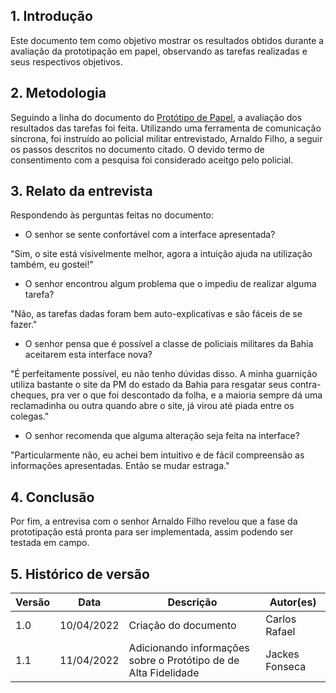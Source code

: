 ## 1. Introdução

Este documento tem como objetivo mostrar os resultados obtidos durante a avaliação da prototipação em papel, observando as tarefas realizadas e seus respectivos objetivos.

## 2. Metodologia

Seguindo a linha do documento do [Protótipo de Papel](../nivel_2/prototipo_papel.md), a avaliação dos resultados das tarefas foi feita. Utilizando uma ferramenta de comunicação síncrona, foi instruído ao policial militar entrevistado, Arnaldo Filho, a seguir os passos descritos no documento citado. O devido termo de consentimento com a pesquisa foi considerado aceitgo pelo policial.

## 3. Relato da entrevista

Respondendo às perguntas feitas no documento:

- O senhor se sente confortável com a interface apresentada?

"Sim, o site está visivelmente melhor, agora a intuição ajuda na utilização também, eu gostei!"

- O senhor encontrou algum problema que o impediu de realizar alguma tarefa?

"Não, as tarefas dadas foram bem auto-explicativas e são fáceis de se fazer."

- O senhor pensa que é possível a classe de policiais militares da Bahia aceitarem esta interface nova?

"É perfeitamente possível, eu não tenho dúvidas disso. A minha guarnição utiliza bastante o site da PM do estado da Bahia para resgatar seus contra-cheques, pra ver o que foi descontado da folha, e a maioria sempre dá uma reclamadinha ou outra quando abre o site, já virou até piada entre os colegas."

- O senhor recomenda que alguma alteração seja feita na interface?

"Particularmente não, eu achei bem intuitivo e de fácil compreensão as informações apresentadas. Então se mudar estraga."

## 4. Conclusão

Por fim, a entrevisa com o senhor Arnaldo Filho revelou que a fase da prototipação está pronta para ser implementada, assim podendo ser testada em campo. 

## 5. Histórico de versão

| Versão |  Data  |        Descrição        |     Autor(es)     | 
|--------|--------|-------------------------|-------------------|
| 1.0    | 10/04/2022     | Criação do documento    | Carlos Rafael                  |
| 1.1    | 11/04/2022     | Adicionando informações sobre o Protótipo de de Alta Fidelidade| Jackes Fonseca                  |
